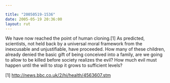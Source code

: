 ```yaml
---

title: "20050519-1536"
date: 2005-05-19 20:36:00
layout: rut
---
```


<p>We have now reached the point of human cloning.[1] As predicted,
scientists, not held back by a universal moral framework from the
inexcusable and unjustifiable, have proceeded.  How many of these
children, already denied the basic gift of being conceived into a
family, are we going to allow to be killed before society realizes
the evil?  How much evil must happen until the will to stop it
grows to sufficient levels?</p>

[1] http://news.bbc.co.uk/2/hi/health/4563607.stm

